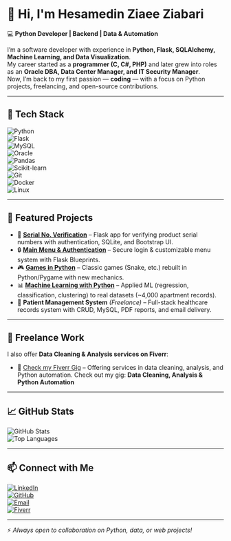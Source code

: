 # 👋 Hi, I'm Hesamedin Ziaee Ziabari  

💻 **Python Developer | Backend | Data & Automation**  

I’m a software developer with experience in **Python, Flask, SQLAlchemy, Machine Learning, and Data Visualization**.  
My career started as a **programmer (C, C#, PHP)** and later grew into roles as an **Oracle DBA, Data Center Manager, and IT Security Manager**.  
Now, I’m back to my first passion — **coding** — with a focus on Python projects, freelancing, and open-source contributions.  

---

## 🔧 Tech Stack  
![Python](https://img.shields.io/badge/Python-3776AB?style=for-the-badge&logo=python&logoColor=white)  
![Flask](https://img.shields.io/badge/Flask-000000?style=for-the-badge&logo=flask&logoColor=white)  
![MySQL](https://img.shields.io/badge/MySQL-4479A1?style=for-the-badge&logo=mysql&logoColor=white)  
![Oracle](https://img.shields.io/badge/Oracle-F80000?style=for-the-badge&logo=oracle&logoColor=white)  
![Pandas](https://img.shields.io/badge/Pandas-150458?style=for-the-badge&logo=pandas&logoColor=white)  
![Scikit-learn](https://img.shields.io/badge/Scikit--Learn-F7931E?style=for-the-badge&logo=scikitlearn&logoColor=white)  
![Git](https://img.shields.io/badge/Git-F05032?style=for-the-badge&logo=git&logoColor=white)  
![Docker](https://img.shields.io/badge/Docker-2496ED?style=for-the-badge&logo=docker&logoColor=white)  
![Linux](https://img.shields.io/badge/Linux-FCC624?style=for-the-badge&logo=linux&logoColor=black)  

---

## 🚀 Featured Projects  
- 🔑 [**Serial No. Verification**](https://github.com/hesamzia/Serial-No-Verification) – Flask app for verifying product serial numbers with authentication, SQLite, and Bootstrap UI.  
- 🔒 [**Main Menu & Authentication**](https://github.com/hesamzia/Mainmennu-And-Authentication) – Secure login & customizable menu system with Flask Blueprints.  
- 🎮 [**Games in Python**](https://github.com/hesamzia/Experiment-implementing-games-Python) – Classic games (Snake, etc.) rebuilt in Python/Pygame with new mechanics.  
- 📊 [**Machine Learning with Python**](https://github.com/hesamzia/machine_learning_with_python) – Applied ML (regression, classification, clustering) to real datasets (~4,000 apartment records).  
- 🏥 **Patient Management System** *(Freelance)* – Full-stack healthcare records system with CRUD, MySQL, PDF reports, and email delivery.  

---

## 💼 Freelance Work  
I also offer **Data Cleaning & Analysis services on Fiverr**:
- 📌 [Check my Fiverr Gig](https://www.fiverr.com/hesamzia/clean-and-analyze-your-data) – Offering services in data cleaning, analysis, and Python automation.
Check out my gig: **Data Cleaning, Analysis & Python Automation**

---

## 📈 GitHub Stats  
![GitHub Stats](https://github-readme-stats.vercel.app/api?username=hesamzia&show_icons=true&theme=tokyonight)  
![Top Languages](https://github-readme-stats.vercel.app/api/top-langs/?username=hesamzia&layout=compact&theme=tokyonight)  

---

## 📫 Connect with Me  
[![LinkedIn](https://img.shields.io/badge/LinkedIn-blue?style=for-the-badge&logo=linkedin)](https://linkedin.com/in/hesamedin-ziaee-ziabari)  
[![GitHub](https://img.shields.io/badge/GitHub-000?style=for-the-badge&logo=github)](https://github.com/hesamzia)  
[![Email](https://img.shields.io/badge/Email-D14836?style=for-the-badge&logo=gmail&logoColor=white)](mailto:sasan_ziaee49@gmail.com)  
[![Fiverr](https://img.shields.io/badge/Fiverr-1DBF73?style=for-the-badge&logo=fiverr&logoColor=white)](https://www.fiverr.com/hesamzia/clean-and-analyze-your-data)


---

⚡ *Always open to collaboration on Python, data, or web projects!*  
